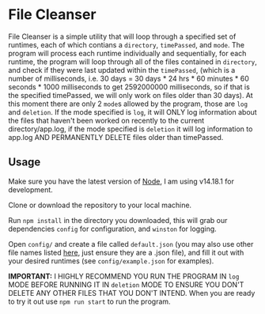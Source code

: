 # File Cleanser
File Cleanser is a simple utility that will loop through a specified set of runtimes, each of which contians a `directory`, `timePassed`, and `mode`. The program will process each runtime individually and sequentially, for each runtime, the program will loop through all of the files contained in `directory`, and check if they were last updated within the `timePassed`, (which is a number of milliseconds, i.e. 30 days = 30 days * 24 hrs * 60 minutes * 60 seconds * 1000 milliseconds to get 2592000000 milliseconds, so if that is the specified timePassed, we will only work on files older than 30 days). At this moment there are only 2 `mode`s allowed by the program, those are `log` and `deletion`. If the mode specified is `log`, it will ONLY log information about the files that haven't been worked on recently to the current directory/app.log, if the mode specified is `deletion` it will log information to app.log AND PERMANENTLY DELETE files older than timePassed.

## Usage
Make sure you have the latest version of [Node](https://nodejs.org/en/), I am using v14.18.1 for development.

Clone or download the repository to your local machine.

Run `npm install` in the directory you downloaded, this will grab our dependencies `config` for configuration, and `winston` for logging.

Open `config/` and create a file called `default.json` (you may also use other file names listed [here](https://github.com/lorenwest/node-config/wiki/Configuration-Files), just ensure they are a .json file), and fill it out with your desired runtimes (see `config/example.json` for examples).

**IMPORTANT:** I HIGHLY RECOMMEND YOU RUN THE PROGRAM IN `log` MODE BEFORE RUNNING IT IN `deletion` MODE TO ENSURE YOU DON'T DELETE ANY OTHER FILES THAT YOU DON'T INTEND.
When you are ready to try it out use `npm run start` to run the program. 
